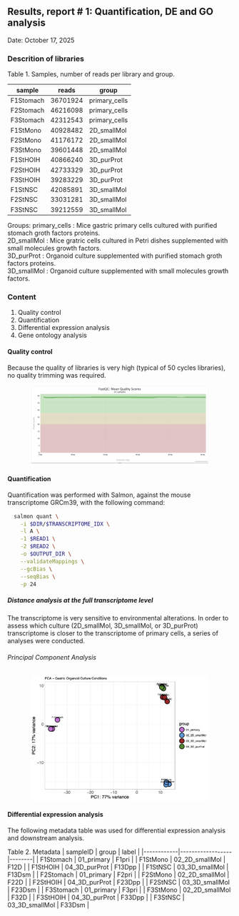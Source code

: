 ## Results, report # 1: Quantification, DE and GO analysis

Date: October 17, 2025
### Descrition of libraries
Table 1. Samples, number of reads per library and group.

| sample    | reads    | group         |
|-----------|----------|---------------|
| F1Stomach | 36701924 | primary_cells |
| F2Stomach | 46216098 | primary_cells |
| F3Stomach | 42312543 | primary_cells |
| F1StMono  | 40928482 | 2D_smallMol   |
| F2StMono  | 41176172 | 2D_smallMol   |
| F3StMono  | 39601448 | 2D_smallMol   |
| F1StHOIH  | 40866240 | 3D_purProt    |
| F2StHOIH  | 42733329 | 3D_purProt    |
| F3StHOIH  | 39283229 | 3D_purProt    |
| F1StNSC   | 42085891 | 3D_smallMol   |
| F2StNSC   | 33031281 | 3D_smallMol   |
| F3StNSC   | 39212559 | 3D_smallMol   |

Groups:
  primary_cells : Mice gastric primary cells cultured with purified stomach groth factors proteins.<br>
  2D_smallMol   : Mice gratric cells cultured in Petri dishes supplemented with small molecules growth factors.<br>
  3D_purProt    : Organoid culture supplemented with purified stomach groth factors proteins.<br>
  3D_smallMol   : Organoid culture supplemented with small molecules growth factors.<br>

### Content
  1. Quality control
  2. Quantification
  3. Differential expression analysis
  4. Gene ontology analysis

#### Quality control
Because the quality of libraries is very high (typical of 50 cycles libraries), no quality trimming was required.

<div align="center">
  <img src="results/images/qualityScores_linePlot.png" width="400" alt="Quality Scores Line Plot">
</div>

#### Quantification
Quantification was performed with Salmon, against the mouse transcriptome GRCm39, with the following command:
```bash
  salmon quant \
    -i $DIR/$TRANSCRIPTOME_IDX \
    -l A \
    -1 $READ1 \
    -2 $READ2 \
    -o $OUTPUT_DIR \
    --validateMappings \
    --gcBias \
    --seqBias \
    -p 24
```

##### Distance analysis at the full transcriptome level

The transcriptome is very sensitive to environmental alterations. In order to assess which culture (2D_smallMol, 3D_smallMol, or 3D_purProt) transcriptome is closer to the transcriptome of primary cells, a series of analyses were conducted.

###### Principal Component Analysis

<div align="center">
  <img src="results/images/PCA_by_group.png" width="400" alt="PCA Plot">
</div>




#### Differential expression analysis
The following metadata table was used for differential expression analysis and downstream analysis.

Table 2. Metadata
| sampleID   | group            | label  |
|------------|------------------|--------|
| F1Stomach  | 01_primary       | F1pri  |
| F1StMono   | 02_2D_smallMol   | F12D   |
| F1StHOIH   | 04_3D_purProt    | F13Dpp |
| F1StNSC    | 03_3D_smallMol   | F13Dsm |
| F2Stomach  | 01_primary       | F2pri  |
| F2StMono   | 02_2D_smallMol   | F22D   |
| F2StHOIH   | 04_3D_purProt    | F23Dpp |
| F2StNSC    | 03_3D_smallMol   | F23Dsm |
| F3Stomach  | 01_primary       | F3pri  |
| F3StMono   | 02_2D_smallMol   | F32D   |
| F3StHOIH   | 04_3D_purProt    | F33Dpp |
| F3StNSC    | 03_3D_smallMol   | F33Dsm |

